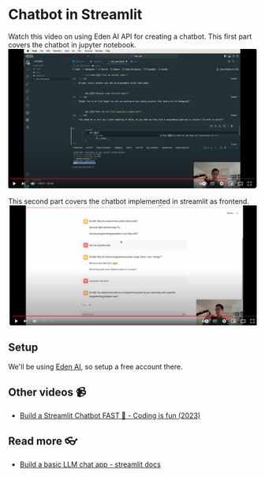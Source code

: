 # Chatbot in Streamlit

Watch this video on using Eden AI API for creating a chatbot. This first part covers the chatbot in jupyter notebook.
[![Chatbot using Eden AI API](https://github.com/kokchun/assets/blob/main/oop_advanced/chatbot_eden.png?raw=true)](https://youtu.be/2vvHu06wM4g)


This second part covers the chatbot implemented in streamlit as frontend. 
[![Chatbot using Eden AI API and streamlit as frontend](https://github.com/kokchun/assets/blob/main/oop_advanced/streamlit_chatbot.png?raw=true)](https://youtu.be/nBFPUAAWP4A)

## Setup 

We'll be using [Eden AI](https://www.edenai.co/), so setup a free account there.

## Other videos :video_camera:

- [Build a Streamlit Chatbot FAST 🤯 - Coding is fun (2023)](https://www.youtube.com/watch?v=sBhK-2K9bUc)

## Read more :eyeglasses:

- [Build a basic LLM chat app - streamlit docs](https://docs.streamlit.io/develop/tutorials/llms/build-conversational-apps)